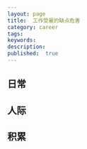 ```yaml
---
layout: page
title:  工作受雇的缺点危害
category: career
tags:
keywords:
description:
published:  true
---
```


## 

## 日常


## 人际


## 积累











